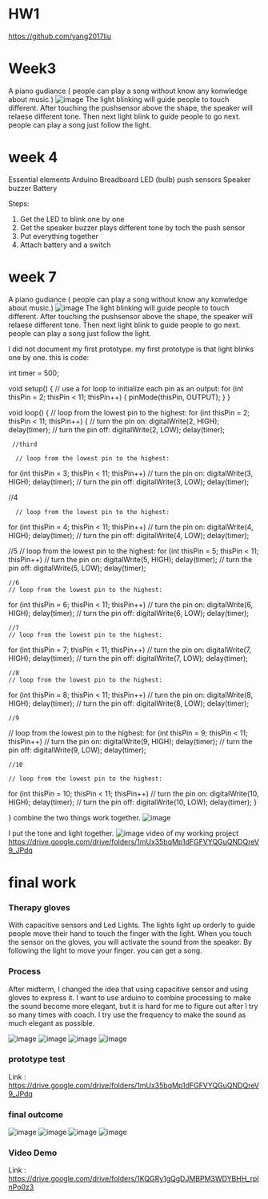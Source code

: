 # HW1
https://github.com/yang2017liu

# Week3
A piano gudiance ( people can play a song without know any konwledge about music.)
![image](/photo/IMG20180208130503.jpg)
The light blinking will guide people to touch different. After touching the pushsensor above the shape, the speaker will relaese different tone. Then next light blink to guide people to go next. people can play a song just follow the light.

# week 4

Essential elements
Arduino
Breadboard
LED (bulb)
push sensors
Speaker buzzer
Battery

Steps:
1) Get the LED to blink one by one 
2) Get the speaker buzzer plays different tone by toch the push sensor
2) Put everything together
8) Attach battery and a switch

# week 7
A piano gudiance ( people can play a song without know any konwledge about music.)
![image](/photo/IMG20180208130503.jpg)
The light blinking will guide people to touch different. After touching the pushsensor above the shape, the speaker will relaese different tone. Then next light blink to guide people to go next. people can play a song just follow the light.

I did not document my first prototype. my first prototype is that light blinks one by one. this is code:

int timer = 500;

void setup() {
  // use a for loop to initialize each pin as an output:
  for (int thisPin = 2; thisPin < 11; thisPin++) {
    pinMode(thisPin, OUTPUT);
  }
}

void loop() {
  // loop from the lowest pin to the highest:
  for (int thisPin = 2; thisPin < 11; thisPin++) {
    // turn the pin on:
    digitalWrite(2, HIGH);
    delay(timer);
    // turn the pin off:
    digitalWrite(2, LOW);
    delay(timer);
   
     //third

      // loop from the lowest pin to the highest:
  for (int thisPin = 3; thisPin < 11; thisPin++) 
    // turn the pin on:
    digitalWrite(3, HIGH);
    delay(timer);
    // turn the pin off:
    digitalWrite(3, LOW);
    delay(timer);



   //4

      // loop from the lowest pin to the highest:
  for (int thisPin = 4; thisPin < 11; thisPin++) 
    // turn the pin on:
    digitalWrite(4, HIGH);
    delay(timer);
    // turn the pin off:
    digitalWrite(4, LOW);
    delay(timer);
  


//5   // loop from the lowest pin to the highest:
  for (int thisPin = 5; thisPin < 11; thisPin++) 
    // turn the pin on:
    digitalWrite(5, HIGH);
    delay(timer);
    // turn the pin off:
    digitalWrite(5, LOW);
    delay(timer);

    //6
    // loop from the lowest pin to the highest:
  for (int thisPin = 6; thisPin < 11; thisPin++) 
    // turn the pin on:
    digitalWrite(6, HIGH);
    delay(timer);
    // turn the pin off:
    digitalWrite(6, LOW);
    delay(timer);


    //7
    // loop from the lowest pin to the highest:
  for (int thisPin = 7; thisPin < 11; thisPin++) 
    // turn the pin on:
    digitalWrite(7, HIGH);
    delay(timer);
    // turn the pin off:
    digitalWrite(7, LOW);
    delay(timer);

    //8
    // loop from the lowest pin to the highest:
  for (int thisPin = 8; thisPin < 11; thisPin++) 
    // turn the pin on:
    digitalWrite(8, HIGH);
    delay(timer);
    // turn the pin off:
    digitalWrite(8, LOW);
    delay(timer);

    //9
// loop from the lowest pin to the highest:
  for (int thisPin = 9; thisPin < 11; thisPin++) 
    // turn the pin on:
    digitalWrite(9, HIGH);
    delay(timer);
    // turn the pin off:
    digitalWrite(9, LOW);
    delay(timer);

    //10

    // loop from the lowest pin to the highest:
  for (int thisPin = 10; thisPin < 11; thisPin++) 
    // turn the pin on:
    digitalWrite(10, HIGH);
    delay(timer);
    // turn the pin off:
    digitalWrite(10, LOW);
    delay(timer);
    }
    
}
combine the two things work together.
![image](/photo/IMG20180301124415.jpg)

I put the tone and light together.
![image](/photo/IMG20180301150737.jpg)
video of my working project https://drive.google.com/drive/folders/1mUx35bqMp1dFGFVYQGuQNDQreV9_JPdq


# final work

### Therapy gloves

With capacitive sensors and Led Lights. The lights light up orderly to guide people move their hand to touch the finger with the light. When you touch the sensor on the gloves, you will activate the sound from the speaker. By following the light to move your finger. you can get a song.

### Process

After midterm, I changed the idea that using capacitive sensor and using gloves to express it. I want to use arduino to combine processing to make the sound become more elegant, but it is hard for me to figure out after I try so many times with coach. I try use the frequency to make the sound as much elegant as possible.

![image](/photo/IMG20180426141034.jpg) 
![image](/photo/IMG20180426141045.jpg)
![image](/photo/IMG20180426141316.jpg)
![image](/photo/IMG20180426141342.jpg)

### prototype test
Link : https://drive.google.com/drive/folders/1mUx35bqMp1dFGFVYQGuQNDQreV9_JPdq

### final outcome

![image](/photo/_X0A9650.JPG)
![image](/photo/_X0A9677.JPG)
![image](/photo/_X0A9683.JPG)
![image](/photo/_X0A9684.JPG)

### Video Demo
Link : https://drive.google.com/drive/folders/1KQGRy1gQgDJMBPM3WDYBHH_rpInPo0z3




